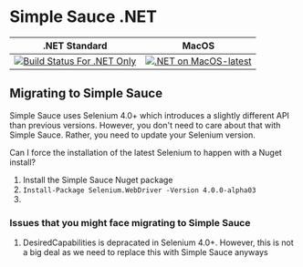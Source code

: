 # Simple Sauce .NET

| .NET Standard        | MacOS  |
| ------------- |:-------------:|
| [![Build Status For .NET Only](https://dev.azure.com/nikolayadvolodkin/SimpleSauce/_apis/build/status/saucelabs.simple_sauce?branchName=master)](https://dev.azure.com/nikolayadvolodkin/SimpleSauce/_build/latest?definitionId=18&branchName=master)      | [![.NET on MacOS-latest](https://dev.azure.com/nikolayadvolodkin/SimpleSauce/_apis/build/status/.NET%20on%20macOS-latest?branchName=master)](https://dev.azure.com/nikolayadvolodkin/SimpleSauce/_build/latest?definitionId=20&branchName=master)| 


## Migrating to Simple Sauce
Simple Sauce uses Selenium 4.0+ which introduces a slightly different API than previous versions.
However, you don't need to care about that with Simple Sauce. Rather, you need to update your Selenium version.

Can I force the installation of the latest Selenium to happen with a Nuget install?
1. Install the Simple Sauce Nuget package
2. ```Install-Package Selenium.WebDriver -Version 4.0.0-alpha03```
2. 

### Issues that you might face migrating to Simple Sauce
1. DesiredCapabilities is depracated in Selenium 4.0+.
However, this is not a big deal as we need to replace this with Simple Sauce anyways
